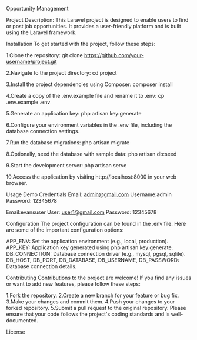 Opportunity Management

Project Description: 
This Laravel project is designed to enable users to find or post job opportunities. It provides a user-friendly platform and is built using the Laravel framework.

Installation
To get started with the project, follow these steps:

1.Clone the repository:
git clone https://github.com/your-username/project.git

2.Navigate to the project directory:
cd project

3.Install the project dependencies using Composer:
composer install

4.Create a copy of the .env.example file and rename it to .env:
cp .env.example .env

5.Generate an application key:
php artisan key:generate

6.Configure your environment variables in the .env file, including the database connection settings.

7.Run the database migrations:
php artisan migrate

8.Optionally, seed the database with sample data:
php artisan db:seed

9.Start the development server:
php artisan serve

10.Access the application by visiting http://localhost:8000 in your web browser.

Usage
Demo Credentials
Email: admin@gmail.com
Username:admin
Password: 12345678

Email:evansuser
User: user1@gmail.com
Password: 12345678

Configuration
The project configuration can be found in the .env file. Here are some of the important configuration options:

APP_ENV: Set the application environment (e.g., local, production).
APP_KEY: Application key generated using php artisan key:generate.
DB_CONNECTION: Database connection driver (e.g., mysql, pgsql, sqlite).
DB_HOST, DB_PORT, DB_DATABASE, DB_USERNAME, DB_PASSWORD: Database connection details.

Contributing
Contributions to the project are welcome! If you find any issues or want to add new features, please follow these steps:

1.Fork the repository.
2.Create a new branch for your feature or bug fix.
3.Make your changes and commit them.
4.Push your changes to your forked repository.
5.Submit a pull request to the original repository.
Please ensure that your code follows the project's coding standards and is well-documented.

License



